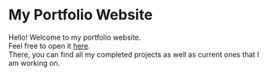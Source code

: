 # My Portfolio Website

Hello! Welcome to my portfolio website. <br>
Feel free to open it [here](https://ishrdev.github.io/portfolio/). <br>
There, you can find all my completed projects as well as current ones that I am working on.
